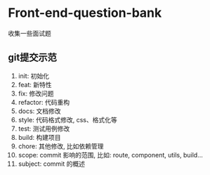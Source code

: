 # Front-end-question-bank
收集一些面试题

## git提交示范

1. init: 初始化
2. feat: 新特性
3. fix: 修改问题
4. refactor: 代码重构
5. docs: 文档修改
6. style: 代码格式修改, css、格式化等
7. test: 测试用例修改
8. build: 构建项目
9.  chore: 其他修改, 比如依赖管理
10. scope: commit 影响的范围, 比如: route, component, utils, build...
11. subject: commit 的概述
